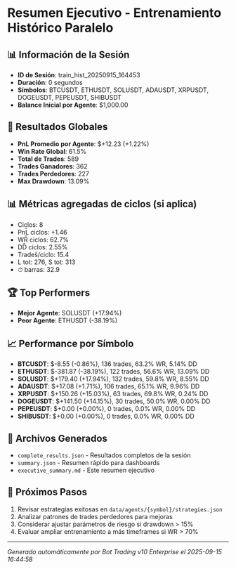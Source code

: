# Resumen Ejecutivo - Entrenamiento Histórico Paralelo

## 📊 Información de la Sesión
- **ID de Sesión**: train_hist_20250915_164453
- **Duración**: 0 segundos
- **Símbolos**: BTCUSDT, ETHUSDT, SOLUSDT, ADAUSDT, XRPUSDT, DOGEUSDT, PEPEUSDT, SHIBUSDT
- **Balance Inicial por Agente**: $1,000.00

## 🎯 Resultados Globales
- **PnL Promedio por Agente**: $+12.23 (+1.22%)
- **Win Rate Global**: 61.5%
- **Total de Trades**: 589
- **Trades Ganadores**: 362
- **Trades Perdedores**: 227
- **Max Drawdown**: 13.09%

## 📊 Métricas agregadas de ciclos (si aplica)
- Ciclos: 8
- PnL̄ ciclos: +1.46
- WR̄ ciclos: 62.7%
- DD̄ ciclos: 2.55%
- Trades̄/ciclo: 15.4
- L tot: 276, S tot: 313
- ⏱̄ barras: 32.9


## 🏆 Top Performers
- **Mejor Agente**: SOLUSDT (+17.94%)
- **Peor Agente**: ETHUSDT (-38.19%)

## 📈 Performance por Símbolo
- **BTCUSDT**: $-8.55 (-0.86%), 136 trades, 63.2% WR, 5.14% DD
- **ETHUSDT**: $-381.87 (-38.19%), 122 trades, 56.6% WR, 13.09% DD
- **SOLUSDT**: $+179.40 (+17.94%), 132 trades, 59.8% WR, 8.55% DD
- **ADAUSDT**: $+17.08 (+1.71%), 106 trades, 65.1% WR, 9.96% DD
- **XRPUSDT**: $+150.26 (+15.03%), 63 trades, 69.8% WR, 0.24% DD
- **DOGEUSDT**: $+141.50 (+14.15%), 30 trades, 50.0% WR, 0.00% DD
- **PEPEUSDT**: $+0.00 (+0.00%), 0 trades, 0.0% WR, 0.00% DD
- **SHIBUSDT**: $+0.00 (+0.00%), 0 trades, 0.0% WR, 0.00% DD

## 📁 Archivos Generados
- `complete_results.json` - Resultados completos de la sesión
- `summary.json` - Resumen rápido para dashboards
- `executive_summary.md` - Este resumen ejecutivo

## 🎯 Próximos Pasos
1. Revisar estrategias exitosas en `data/agents/{symbol}/strategies.json`
2. Analizar patrones de trades perdedores para mejoras
3. Considerar ajustar parámetros de riesgo si drawdown > 15%
4. Evaluar ampliar entrenamiento a más timeframes si WR > 70%

---
*Generado automáticamente por Bot Trading v10 Enterprise el 2025-09-15 16:44:58*
